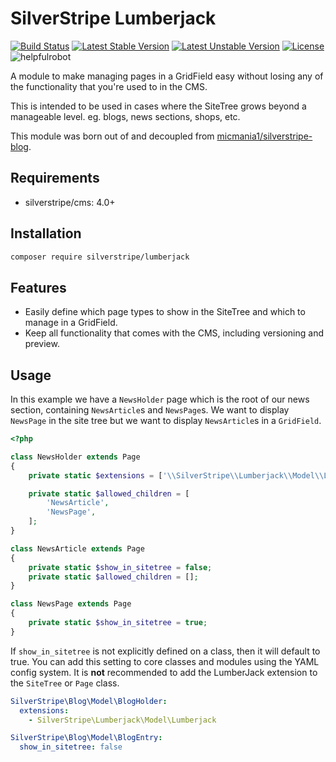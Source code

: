 # SilverStripe Lumberjack

[![Build Status](https://travis-ci.org/silverstripe/silverstripe-lumberjack.svg?branch=1.1)](https://travis-ci.org/silverstripe/silverstripe-lumberjack) [![Latest Stable Version](https://poser.pugx.org/silverstripe/lumberjack/v/stable)](https://packagist.org/packages/silverstripe/lumberjack) [![Latest Unstable Version](https://poser.pugx.org/silverstripe/lumberjack/v/unstable)](https://packagist.org/packages/silverstripe/lumberjack) [![License](https://poser.pugx.org/silverstripe/lumberjack/license)](https://packagist.org/packages/silverstripe/lumberjack)
![helpfulrobot](https://helpfulrobot.io/silverstripe/lumberjack/badge)

A module to make managing pages in a GridField easy without losing any of the functionality that you're used to in the CMS.

This is intended to be used in cases where the SiteTree grows beyond a manageable level. eg. blogs, news sections, shops, etc.

This module was born out of and decoupled from [micmania1/silverstripe-blog](https://github.com/micmania1/silverstripe-blogger).

## Requirements

* silverstripe/cms: 4.0+

## Installation

```bash
composer require silverstripe/lumberjack
```

## Features

* Easily define which page types to show in the SiteTree and which to manage in a GridField.
* Keep all functionality that comes with the CMS, including versioning and preview.

## Usage

In this example we have a `NewsHolder` page which is the root of our news section, containing `NewsArticle`s and
`NewsPage`s. We want to display `NewsPage` in the site tree but we want to display `NewsArticle`s in a `GridField`.

```php
<?php

class NewsHolder extends Page
{
    private static $extensions = ['\\SilverStripe\\Lumberjack\\Model\\Lumberjack'];

    private static $allowed_children = [
        'NewsArticle',
        'NewsPage',
    ];
}

class NewsArticle extends Page
{
    private static $show_in_sitetree = false;
    private static $allowed_children = [];
}

class NewsPage extends Page
{
    private static $show_in_sitetree = true;
}
```

If `show_in_sitetree` is not explicitly defined on a class, then it will default to true. You can add this setting to
core classes and modules using the YAML config system. It is **not** recommended to add the LumberJack extension to
the `SiteTree` or `Page` class.


```yaml
SilverStripe\Blog\Model\BlogHolder:
  extensions:
    - SilverStripe\Lumberjack\Model\Lumberjack

SilverStripe\Blog\Model\BlogEntry:
  show_in_sitetree: false
```
